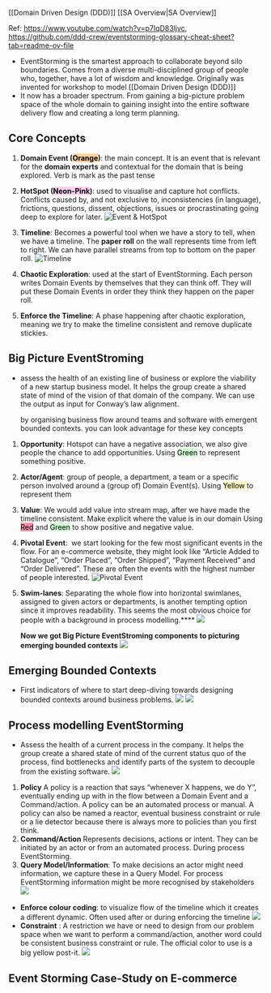 [[Domain Driven Design (DDD)]] [[SA Overview|SA Overview]]

Ref: https://www.youtube.com/watch?v=p7IqD83ljvc, https://github.com/ddd-crew/eventstorming-glossary-cheat-sheet?tab=readme-ov-file

- EventStorming is the smartest approach to collaborate beyond silo boundaries. Comes from a diverse multi-disciplined group of people who, together, have a lot of wisdom and knowledge. Originally was invented  for workshop to model [[Domain Driven Design (DDD)]] 
- It now has a broader spectrum. From gaining a big-picture problem space of the whole domain to gaining insight into the entire software delivery flow and creating a long term planning.

## Core Concepts 
1. **Domain Event (<mark style="background: #FFB86CA6;">Orange</mark>)**: the main concept. It is an event that is relevant for the **domain experts** and contextual for the domain that is being explored. Verb is mark as the past tense
2. **HotSpot (<mark style="background: #FFB8EBA6;">Neon-Pink</mark>)**: used to visualise and capture hot conflicts. Conflicts caused by, and not exclusive to, inconsistencies (in language), frictions, questions, dissent, objections, issues or procrastinating going deep to explore for later. 
	![Event & HotSpot](https://github.com/ddd-crew/eventstorming-glossary-cheat-sheet/raw/master/_resources/core-concepts.jpg)
1. **Timeline**: Becomes a powerful tool when we have a story to tell, when we have a timeline. The **paper roll** on the wall represents time from left to right. We can have parallel streams from top to bottom on the paper roll.
	![Timeline](https://encrypted-tbn0.gstatic.com/images?q=tbn:ANd9GcQueEDF1uz83MlMeXhnBavp_TysBJPVdQ60aw&s)

4. **Chaotic Exploration**: used at the start of EventStorming. Each person writes Domain Events by themselves that they can think off. They will put these Domain Events in order they think they happen on the paper roll.
5. **Enforce the Timeline**: A phase happening after chaotic exploration, meaning we try to make the timeline consistent and remove duplicate stickies.

## Big Picture EventStroming
- assess the health of an existing line of business or explore the viability of a new startup business model. It helps the group create a shared state of mind of the vision of that domain of the company. We can use the output as input for Conway’s law alignment.

	by organising business flow around teams and software with emergent bounded contexts. you can look advantage for these key concepts
	
1. **Opportunity**: Hotspot can have a negative association, we also give people the chance to add opportunities.
	   Using <mark style="background: #BBFABBA6;">Green</mark> to represent something positive.
2. **Actor/Agent**: group of people, a department, a team or a specific person involved around a (group of) Domain Event(s).
	   Using <mark style="background: #FFF3A3A6;">Yellow </mark> to represent them
3. **Value**: We would add value into stream map, after we have made the timeline consistent. Make explicit where the value is in our domain
	   Using <mark style="background: #FF5582A6;">Red</mark> and <mark style="background: #BBFABBA6;">Green</mark> to show positive and negative value.
4. **Pivotal Event**:  we start looking for the few most significant events in the flow. For an e-commerce website, they might look like “Article Added to Catalogue”, “Order Placed”, “Order Shipped”, “Payment Received” and “Order Delivered”. These are often the events with the highest number of people interested.
	   ![Pivotal Event](https://github.com/ddd-crew/eventstorming-glossary-cheat-sheet/raw/master/_resources/pivotal-events.PNG)

5. **Swim-lanes**: Separating the whole flow into horizontal swimlanes, assigned to given actors or departments, is another tempting option since it improves readability. This seems the most obvious choice for people with a background in process modelling.****
	![](https://github.com/ddd-crew/eventstorming-glossary-cheat-sheet/raw/master/_resources/boundaries.PNG)

	**Now we got Big Picture EventStroming components to picturing emerging bounded contexts**
	![](https://github.com/ddd-crew/eventstorming-glossary-cheat-sheet/raw/master/_resources/big-picture-tools.jpg)

## Emerging Bounded Contexts
- First indicators of where to start deep-diving towards designing bounded contexts around business problems.
	![](https://github.com/ddd-crew/eventstorming-glossary-cheat-sheet/raw/master/_resources/emergent-bounded-contexts.PNG)
	![](https://github.com/ddd-crew/eventstorming-glossary-cheat-sheet/raw/master/_resources/big-picture-legend.jpg)

## Process modelling EventStorming
- Assess the health of a current process in the company. It helps the group create a shared state of mind of the current status quo of the process, find bottlenecks and identify parts of the system to decouple from the existing software.
	![](https://github.com/ddd-crew/eventstorming-glossary-cheat-sheet/raw/master/_resources/process-modelling.PNG)


1. **Policy**  A policy is a reaction that says “whenever X happens, we do Y”, eventually ending up with in the flow between a Domain Event and a Command/action. A policy can be an automated process or manual. A policy can also be named a reactor, eventual business constraint or rule or a lie detector because there is always more to policies than you first think.
2. **Command/Action**  Represents decisions, actions or intent. They can be initiated by an actor or from an automated process. During process EventStorming.
3. **Query Model/Information**: To make decisions an actor might need information, we capture these in a Query Model. For process EventStorming information might be more recognised by stakeholders
	![](https://github.com/ddd-crew/eventstorming-glossary-cheat-sheet/raw/master/_resources/process-design.jpg)

- **Enforce colour coding**: to visualize flow of the timeline which it creates a different dynamic. Often used after or during enforcing the timeline
	![](https://github.com/ddd-crew/eventstorming-glossary-cheat-sheet/raw/master/_resources/process-picture.jpg)
- **Constraint** :  A restriction we have or need to design from our problem space when we want to perform a command/action, another word could be consistent business constraint or rule. The official color to use is a big yellow post-it. 
	![](https://github.com/ddd-crew/eventstorming-glossary-cheat-sheet/raw/master/_resources/software-picture.jpg)

## Event Storming Case-Study on E-commerce

